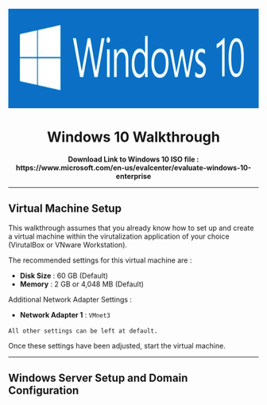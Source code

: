 <br><h1 align="center"><img height="200" src="../Images/Windows10Logo.png" /><br><br> Windows 10 Walkthrough</h1>

<p align="center">
  <b>Download Link to Windows 10 ISO file : <br> https://www.microsoft.com/en-us/evalcenter/evaluate-windows-10-enterprise</b>
  <br>
</p>

---
## Virtual Machine Setup

This walkthrough assumes that you already know how to set up and create a virtual machine within the virutalization application of your choice (VirutalBox or VNware Workstation).
    
The recommended settings for this virtual machine are :

* **Disk Size** : 60 GB (Default)
* **Memory** : 2 GB or 4,048 MB (Default)

Additional Network Adapter Settings :

* **Network Adapter 1** : `VMnet3`

`All other settings can be left at default.`
    
Once these settings have been adjusted, start the virtual machine.

---

## Windows Server Setup and Domain Configuration
